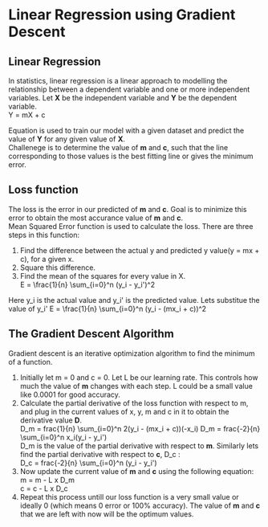 # Linear Regression using Gradient Descent  

## Linear Regression   
In statistics, linear regression is a linear approach to modelling the relationship between a dependent variable and one or more independent variables. 
Let **X** be the independent variable and **Y** be the dependent variable.   
  Y = mX + c  
  
Equation is used to train our model with a given dataset and predict the value of **Y** for any given value of **X**.   
Challenege is to determine the value of **m** and **c**, such that the line corresponding to those values is the best fitting line or gives the minimum error.  

## Loss function  
The loss is the error in our predicted of **m** and **c**. Goal is to minimize this error to obtain the most accurance value of **m** and **c**.  
Mean Squared Error function is used to calculate the loss. 
There are three steps in this function:
1. Find the difference between the actual y and predicted y value(y = mx + c), for a given x.  
2. Square this difference.
3. Find the mean of the squares for every value in X.  
  E = \frac{1}{n} \sum_{i=0}^n (y_i - y_i')^2  

Here y_i is the actual value and y_i' is the predicted value. Lets substitue the value of y_i'
  E = \frac{1}{n} \sum_{i=0}^n (y_i - (mx_i + c))^2

## The Gradient Descent Algorithm  
Gradient descent is an iterative optimization algorithm to find the minimum of a function.  
 
1. Initially let m = 0 and c = 0. Let L be our learning rate. This controls how much the value of **m** changes with each step. L could be a small value like 0.0001 for good accuracy. 
2. Calculate the partial derivative of the loss function with respect to m, and plug in the current values of x, y, m and c in it to obtain the derivative value **D**.  
    D_m = frac{1}{n} \sum_{i=0}^n 2(y_i - (mx_i + c))(-x_i)
    D_m = frac{-2}{n} \sum_{i=0}^n x_i(y_i - y_i')   
D_m is the value of the partial derivative with respect to **m**. Similarly lets find the partial derivative with respect to **c**, D_c :   
    D_c = frac{-2}{n} \sum_{i=0}^n (y_i - y_i')
3. Now update the current value of **m** and **c** using the following equation: 
    m = m - L x D_m  
    c = c - L x D_c  
4. Repeat this process untill our loss function is a very small value or ideally 0 (which means 0 error or 100% accuracy). The value of **m** and **c** that we are left with now will be the optimum values.  
  
